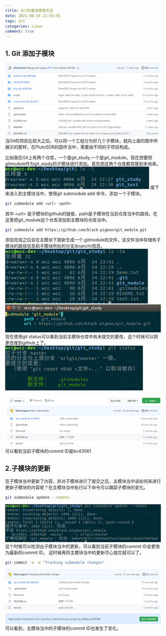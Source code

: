 ```yaml
---
title: Git的基本使用方法
date: 2021-06-24 21:55:55
tags: Git
categories: Linux
comment: true
---
```

## 1. Git 添加子模块
![Git项目](Git的基本使用方法/Git子模块.png)
当Git的项目比较大之后，可以将一个工程分为好几个子模块，就向上面的图中所展示的那样，在PlutoSDR的固件当中，需要由不同的子项目构成。
<!--more-->
比如我在Git上有两个仓库，一个是git_study,一个是git_module。现在想要把gitmodule作为git_study的子模块进行添加。首先把这两个仓库都克隆到本地来。
![clone子模块到本地](Git的基本使用方法/clone模块到本地.png)
接下来进入到主模块当中，使用git submodule add 命令，添加一个子模块。
```bash
git submodule add <url> <path>
```
其中 \<url> 是子模块的github的链接，path是子模块在当前仓库当中的路径。在这里把git_module这个仓库添加到主模块的仓库当中。
```bash
git submodule add https://github.com/black-pigeon/git_module.git
```
添加完成之后会在主模块下面新生成一个.gitmodule的文件，该文件当中存储有子模块的路径信息和子模块所处的分支(branch)信息。
![submodule添加](Git的基本使用方法/submodule添加.png)
![子模块路径信息](Git的基本使用方法/submodule信息.png)
现在使用git status可以看到当前主模块仓库中有未提交的更改，这个时候可以把更改推到github上了。
![未提交的更改](Git的基本使用方法/未提交的更改.png)

![push之后的结果](Git的基本使用方法/push结果.png)
可以看到当前子模块的commit ID是bc43061

## 2.子模块的更新

在子模块当中更新了内容，并对子模块进行了提交之后，主模块当中该如何来进行更新子模块的内容呢？在主模块当中执行以下命令可以跟踪子模块的变化。
```bash
git submodule update --remote
```
![submodule更新](Git的基本使用方法/submodule更新.png)
这个时候可以检测出子模块当中的更新，可以看到当前子模块的commit ID会更改为最新的commit ID。
这时候再将主模块当中的更新尽心提交就可以了。
```bash
git commit -a -m "Tracking submodule changes"
```
![主模块更新](Git的基本使用方法/主模块更新.png)
可以看到，主模块当中的子模块的commit ID也发生了变化。